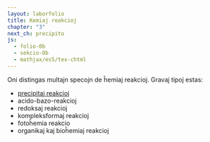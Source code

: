 ```yaml
---
layout: laborfolio
title: Kemiaj reakcioj
chapter: "3"
next_ch: precipito
js:
  - folio-0b
  - sekcio-0b 
  - mathjax/es5/tex-chtml
---
```


<!--
https://de.wikipedia.org/wiki/Chemische_Reaktion#Arten_von_Reaktionen
https://en.wikipedia.org/wiki/Chemical_reaction
-->

Oni distingas multajn specojn de ĥemiaj reakcioj. Gravaj tipoj estas:

- [precipitaj reakcioj](precipito)
- acido-bazo-reakcioj
- redoksaj reakcioj
- kompleksformaj reakcioj
- fotoĥemia reakcio
- organikaj kaj bioĥemiaj reakcioj
